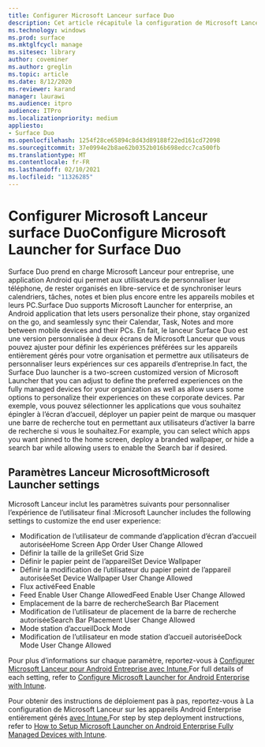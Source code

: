 ```yaml
---
title: Configurer Microsoft Lanceur surface Duo
description: Cet article récapitule la configuration de Microsoft Lanceur pour les appareils gérés dans les environnements commerciaux.
ms.technology: windows
ms.prod: surface
ms.mktglfcycl: manage
ms.sitesec: library
author: coveminer
ms.author: greglin
ms.topic: article
ms.date: 8/12/2020
ms.reviewer: karand
manager: laurawi
ms.audience: itpro
audience: ITPro
ms.localizationpriority: medium
appliesto:
- Surface Duo
ms.openlocfilehash: 1254f28ce65894c8d43d89188f22ed161cd72098
ms.sourcegitcommit: 37e0994e2b8ae62b0352b016b698edcc7ca500fb
ms.translationtype: MT
ms.contentlocale: fr-FR
ms.lasthandoff: 02/10/2021
ms.locfileid: "11326285"
---
```

# <span data-ttu-id="3b6bb-103">Configurer Microsoft Lanceur surface Duo</span><span class="sxs-lookup"><span data-stu-id="3b6bb-103">Configure Microsoft Launcher for Surface Duo</span></span>

<span data-ttu-id="3b6bb-104">Surface Duo prend en charge Microsoft Lanceur pour entreprise, une application Android qui permet aux utilisateurs de personnaliser leur téléphone, de rester organisés en libre-service et de synchroniser leurs calendriers, tâches, notes et bien plus encore entre les appareils mobiles et leurs PC.</span><span class="sxs-lookup"><span data-stu-id="3b6bb-104">Surface Duo supports Microsoft Launcher for enterprise, an Android application that lets users personalize their phone, stay organized on the go, and seamlessly sync their Calendar, Task, Notes and more between mobile devices and their PCs.</span></span> <span data-ttu-id="3b6bb-105">En fait, le lanceur Surface Duo est une version personnalisée à deux écrans de Microsoft Lanceur que vous pouvez ajuster pour définir les expériences préférées sur les appareils entièrement gérés pour votre organisation et permettre aux utilisateurs de personnaliser leurs expériences sur ces appareils d’entreprise.</span><span class="sxs-lookup"><span data-stu-id="3b6bb-105">In fact, the Surface Duo launcher is a two-screen customized version of  Microsoft Launcher that you can adjust to define the preferred experiences on the fully managed devices for your organization as well as allow users some options to personalize their experiences on these corporate devices.</span></span> <span data-ttu-id="3b6bb-106">Par exemple, vous pouvez sélectionner les applications que vous souhaitez épingler à l’écran d’accueil, déployer un papier peint de marque ou masquer une barre de recherche tout en permettant aux utilisateurs d’activer la barre de recherche si vous le souhaitez.</span><span class="sxs-lookup"><span data-stu-id="3b6bb-106">For example, you can select which apps you want pinned to the home screen, deploy a branded wallpaper, or hide a search bar while allowing users to enable the Search bar if desired.</span></span>

## <span data-ttu-id="3b6bb-107">Paramètres Lanceur Microsoft</span><span class="sxs-lookup"><span data-stu-id="3b6bb-107">Microsoft Launcher settings</span></span>

<span data-ttu-id="3b6bb-108">Microsoft Lanceur inclut les paramètres suivants pour personnaliser l’expérience de l’utilisateur final :</span><span class="sxs-lookup"><span data-stu-id="3b6bb-108">Microsoft Launcher includes the following settings to customize the end user experience:</span></span>


- <span data-ttu-id="3b6bb-109">Modification de l’utilisateur de commande d’application d’écran d’accueil autorisée</span><span class="sxs-lookup"><span data-stu-id="3b6bb-109">Home Screen App Order User Change Allowed</span></span>
- <span data-ttu-id="3b6bb-110">Définir la taille de la grille</span><span class="sxs-lookup"><span data-stu-id="3b6bb-110">Set Grid Size</span></span>
- <span data-ttu-id="3b6bb-111">Définir le papier peint de l’appareil</span><span class="sxs-lookup"><span data-stu-id="3b6bb-111">Set Device Wallpaper</span></span>
- <span data-ttu-id="3b6bb-112">Définir la modification de l’utilisateur du papier peint de l’appareil autorisée</span><span class="sxs-lookup"><span data-stu-id="3b6bb-112">Set Device Wallpaper User Change Allowed</span></span>
- <span data-ttu-id="3b6bb-113">Flux activé</span><span class="sxs-lookup"><span data-stu-id="3b6bb-113">Feed Enable</span></span>
- <span data-ttu-id="3b6bb-114">Feed Enable User Change Allowed</span><span class="sxs-lookup"><span data-stu-id="3b6bb-114">Feed Enable User Change Allowed</span></span>
- <span data-ttu-id="3b6bb-115">Emplacement de la barre de recherche</span><span class="sxs-lookup"><span data-stu-id="3b6bb-115">Search Bar Placement</span></span>
- <span data-ttu-id="3b6bb-116">Modification de l’utilisateur de placement de la barre de recherche autorisée</span><span class="sxs-lookup"><span data-stu-id="3b6bb-116">Search Bar Placement User Change Allowed</span></span>
- <span data-ttu-id="3b6bb-117">Mode station d’accueil</span><span class="sxs-lookup"><span data-stu-id="3b6bb-117">Dock Mode</span></span>
- <span data-ttu-id="3b6bb-118">Modification de l’utilisateur en mode station d’accueil autorisée</span><span class="sxs-lookup"><span data-stu-id="3b6bb-118">Dock Mode User Change Allowed</span></span>

<span data-ttu-id="3b6bb-119">Pour plus d’informations sur chaque paramètre, reportez-vous à [Configurer Microsoft Lanceur pour Android Entreprise avec Intune.](https://docs.microsoft.com/mem/intune/apps/configure-microsoft-launcher)</span><span class="sxs-lookup"><span data-stu-id="3b6bb-119">For full details of each setting, refer to [Configure Microsoft Launcher for Android Enterprise with Intune](https://docs.microsoft.com/mem/intune/apps/configure-microsoft-launcher).</span></span>

<span data-ttu-id="3b6bb-120">Pour obtenir des instructions de déploiement pas à pas, reportez-vous à La configuration de Microsoft Lanceur sur les appareils Android Enterprise entièrement gérés [avec Intune.](https://techcommunity.microsoft.com/t5/intune-customer-success/how-to-setup-microsoft-launcher-on-android-enterprise-fully/ba-p/1482134)</span><span class="sxs-lookup"><span data-stu-id="3b6bb-120">For step by step deployment instructions, refer to [How to Setup Microsoft Launcher on Android Enterprise Fully Managed Devices with Intune](https://techcommunity.microsoft.com/t5/intune-customer-success/how-to-setup-microsoft-launcher-on-android-enterprise-fully/ba-p/1482134).</span></span>
